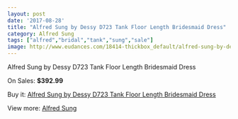 ```yaml
---
layout: post
date: '2017-08-28'
title: "Alfred Sung by Dessy D723 Tank Floor Length Bridesmaid Dress"
category: Alfred Sung
tags: ["alfred","bridal","tank","sung","sale"]
image: http://www.eudances.com/18414-thickbox_default/alfred-sung-by-dessy-d723-tank-floor-length-bridesmaid-dress.jpg
---
```

Alfred Sung by Dessy D723 Tank Floor Length Bridesmaid Dress

On Sales: **$392.99**
<a href="https://www.eudances.com/en/alfred-sung/5427-alfred-sung-by-dessy-d723-tank-floor-length-bridesmaid-dress.html"><amp-img layout="responsive" width="600" height="600" src="//www.eudances.com/18414-thickbox_default/alfred-sung-by-dessy-d723-tank-floor-length-bridesmaid-dress.jpg" alt="Alfred Sung by Dessy D723 Tank Floor Length Bridesmaid Dress 0" /></a>
<a href="https://www.eudances.com/en/alfred-sung/5427-alfred-sung-by-dessy-d723-tank-floor-length-bridesmaid-dress.html"><amp-img layout="responsive" width="600" height="600" src="//www.eudances.com/18415-thickbox_default/alfred-sung-by-dessy-d723-tank-floor-length-bridesmaid-dress.jpg" alt="Alfred Sung by Dessy D723 Tank Floor Length Bridesmaid Dress 1" /></a>

Buy it: [Alfred Sung by Dessy D723 Tank Floor Length Bridesmaid Dress](https://www.eudances.com/en/alfred-sung/5427-alfred-sung-by-dessy-d723-tank-floor-length-bridesmaid-dress.html "Alfred Sung by Dessy D723 Tank Floor Length Bridesmaid Dress")

View more: [Alfred Sung](https://www.eudances.com/en/52-alfred-sung "Alfred Sung")